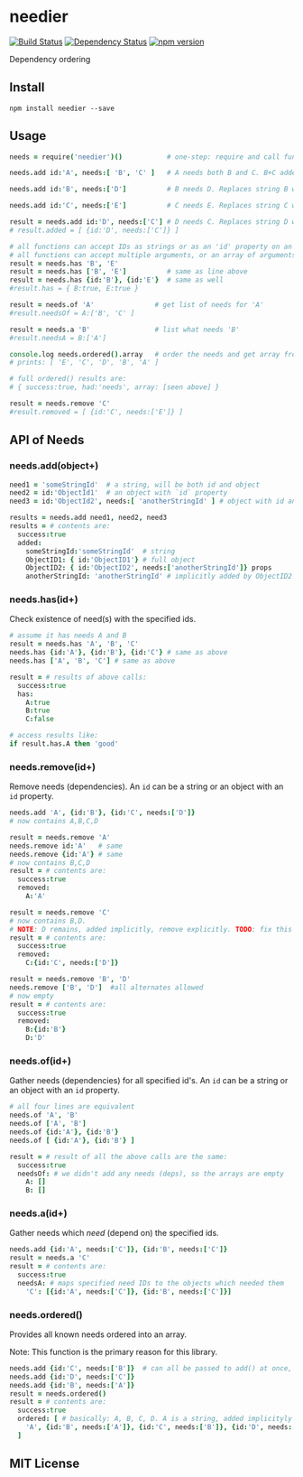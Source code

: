 # needier
[![Build Status](https://travis-ci.org/elidoran/needier.svg?branch=master)](https://travis-ci.org/elidoran/needier)
[![Dependency Status](https://gemnasium.com/elidoran/needier.png)](https://gemnasium.com/elidoran/needier)
[![npm version](https://badge.fury.io/js/needier.svg)](http://badge.fury.io/js/needier)

Dependency ordering

## Install

    npm install needier --save

## Usage

```coffeescript
needs = require('needier')()           # one-step: require and call function

needs.add id:'A', needs:[ 'B', 'C' ]   # A needs both B and C. B+C added as strings

needs.add id:'B', needs:['D']          # B needs D. Replaces string B with object

needs.add id:'C', needs:['E']          # C needs E. Replaces string C with object

result = needs.add id:'D', needs:['C'] # D needs C. Replaces string D with object
# result.added = [ {id:'D', needs:['C']} ]

# all functions can accept IDs as strings or as an 'id' property on an object
# all functions can accept multiple arguments, or an array of arguments
result = needs.has 'B', 'E'
result = needs.has ['B', 'E']          # same as line above
result = needs.has {id:'B'}, {id:'E'}  # same as well
#result.has = { B:true, E:true }

result = needs.of 'A'               # get list of needs for 'A'
#result.needsOf = A:['B', 'C' ]

result = needs.a 'B'                # list what needs 'B'
#result.needsA = B:['A']

console.log needs.ordered().array   # order the needs and get array from results
# prints: [ 'E', 'C', 'D', 'B', 'A' ]

# full ordered() results are:
# { success:true, had:'needs', array: [seen above] }

result = needs.remove 'C'
#result.removed = [ {id:'C', needs:['E']} ]
```

## API of Needs

### **needs.add(object+)**

```coffeescript
need1 = 'someStringId'  # a string, will be both id and object
need2 = id:'ObjectId1'  # an object with `id` property
need3 = id:'ObjectId2', needs:[ 'anotherStringId' ] # object with id and needs

results = needs.add need1, need2, need3
results = # contents are:
  success:true
  added:
    someStringId:'someStringId'  # string
    ObjectID1: { id:'ObjectID1'} # full object
    ObjectID2: { id:'ObjectID2', needs:['anotherStringId']} props
    anotherStringId: 'anotherStringId' # implicitly added by ObjectID2
```

### **needs.has(id+)**

Check existence of need(s) with the specified ids.

```coffeescript
# assume it has needs A and B
result = needs.has 'A', 'B', 'C'
needs.has {id:'A'}, {id:'B'}, {id:'C'} # same as above
needs.has ['A', 'B', 'C'] # same as above

result = # results of above calls:
  success:true
  has:
    A:true
    B:true
    C:false

# access results like:
if result.has.A then 'good'
```

### **needs.remove(id+)**

Remove needs (dependencies). An `id` can be a string or an object with an `id`
property.

```coffeescript
needs.add 'A', {id:'B'}, {id:'C', needs:['D']}
# now contains A,B,C,D

result = needs.remove 'A'  
needs.remove id:'A'   # same
needs.remove {id:'A'} # same
# now contains B,C,D
result = # contents are:
  success:true
  removed:
    A:'A'

result = needs.remove 'C'
# now contains B,D.
# NOTE: D remains, added implicitly, remove explicitly. TODO: fix this
result = # contents are:
  success:true
  removed:
    C:{id:'C', needs:['D']}

result = needs.remove 'B', 'D'
needs.remove ['B', 'D']  #all alternates allowed
# now empty
result = # contents are:
  success:true
  removed:
    B:{id:'B'}
    D:'D'
```

### **needs.of(id+)**

Gather needs (dependencies) for all specified id's. An `id` can be a string or an
object with an `id` property.

```coffeescript
# all four lines are equivalent
needs.of 'A', 'B'
needs.of ['A', 'B']
needs.of {id:'A'}, {id:'B'}
needs.of [ {id:'A'}, {id:'B'} ]

result = # result of all the above calls are the same:
  success:true
  needsOf: # we didn't add any needs (deps), so the arrays are empty
    A: []
    B: []
```

### **needs.a(id+)**

Gather needs which *need* (depend on) the specified ids.

```coffeescript
needs.add {id:'A', needs:['C']}, {id:'B', needs:['C']}
result = needs.a 'C'
result = # contents are:
  success:true
  needsA: # maps specified need IDs to the objects which needed them
    'C': [{id:'A', needs:['C']}, {id:'B', needs:['C']}]
```

### **needs.ordered()**

Provides all known needs ordered into an array.

Note: This function is the primary reason for this library.

```coffeescript
needs.add {id:'C', needs:['B']}  # can all be passed to add() at once, too
needs.add {id:'D', needs:['C']}
needs.add {id:'B', needs:['A']}
result = needs.ordered()
result = # contents are:
  success:true
  ordered: [ # basically: A, B, C, D. A is a string, added implicityly by B.
    'A', {id:'B', needs:['A']}, {id:'C', needs:['B']}, {id:'D', needs:['C']}
  ]
```

## MIT License
